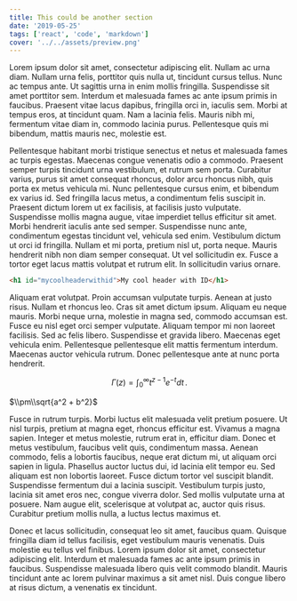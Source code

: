 ```yaml
---
title: This could be another section
date: '2019-05-25'
tags: ['react', 'code', 'markdown']
cover: '../../assets/preview.png'
---
```


Lorem ipsum dolor sit amet, consectetur adipiscing elit. Nullam ac urna diam. Nullam urna felis, porttitor quis nulla ut, tincidunt cursus tellus. Nunc ac tempus ante. Ut sagittis urna in enim mollis fringilla. Suspendisse sit amet porttitor sem. Interdum et malesuada fames ac ante ipsum primis in faucibus. Praesent vitae lacus dapibus, fringilla orci in, iaculis sem. Morbi at tempus eros, at tincidunt quam. Nam a lacinia felis. Mauris nibh mi, fermentum vitae diam in, commodo lacinia purus. Pellentesque quis mi bibendum, mattis mauris nec, molestie est.

Pellentesque habitant morbi tristique senectus et netus et malesuada fames ac turpis egestas. Maecenas congue venenatis odio a commodo. Praesent semper turpis tincidunt urna vestibulum, et rutrum sem porta. Curabitur varius, purus sit amet consequat rhoncus, dolor arcu rhoncus nibh, quis porta ex metus vehicula mi. Nunc pellentesque cursus enim, et bibendum ex varius id. Sed fringilla lacus metus, a condimentum felis suscipit in. Praesent dictum lorem ut ex facilisis, at facilisis justo vulputate. Suspendisse mollis magna augue, vitae imperdiet tellus efficitur sit amet. Morbi hendrerit iaculis ante sed semper. Suspendisse nunc ante, condimentum egestas tincidunt vel, vehicula sed enim. Vestibulum dictum ut orci id fringilla. Nullam et mi porta, pretium nisl ut, porta neque. Mauris hendrerit nibh non diam semper consequat. Ut vel sollicitudin ex. Fusce a tortor eget lacus mattis volutpat et rutrum elit. In sollicitudin varius ornare.

```html
<h1 id="mycoolheaderwithid">My cool header with ID</h1>
```

Aliquam erat volutpat. Proin accumsan vulputate turpis. Aenean at justo risus. Nullam et rhoncus leo. Cras sit amet dictum ipsum. Aliquam eu neque mauris. Morbi neque urna, molestie in magna sed, commodo accumsan est. Fusce eu nisl eget orci semper vulputate. Aliquam tempor mi non laoreet facilisis. Sed ac felis libero. Suspendisse et gravida libero. Maecenas eget vehicula enim. Pellentesque pellentesque elit mattis fermentum interdum. Maecenas auctor vehicula rutrum. Donec pellentesque ante at nunc porta hendrerit.

$$
\Gamma(z) = \int_0^\infty t^{z-1}e^{-t}dt\,.
$$

$\\pm\\sqrt{a^2 + b^2}$

Fusce in rutrum turpis. Morbi luctus elit malesuada velit pretium posuere. Ut nisl turpis, pretium at magna eget, rhoncus efficitur est. Vivamus a magna sapien. Integer et metus molestie, rutrum erat in, efficitur diam. Donec et metus vestibulum, faucibus velit quis, condimentum massa. Aenean commodo, felis a lobortis faucibus, neque erat dictum mi, ut aliquam orci sapien in ligula. Phasellus auctor luctus dui, id lacinia elit tempor eu. Sed aliquam est non lobortis laoreet. Fusce dictum tortor vel suscipit blandit. Suspendisse fermentum dui a lacinia suscipit. Vestibulum turpis justo, lacinia sit amet eros nec, congue viverra dolor. Sed mollis vulputate urna at posuere. Nam augue elit, scelerisque at volutpat ac, auctor quis risus. Curabitur pretium mollis nulla, a luctus lectus maximus et.

Donec et lacus sollicitudin, consequat leo sit amet, faucibus quam. Quisque fringilla diam id tellus facilisis, eget vestibulum mauris venenatis. Duis molestie eu tellus vel finibus. Lorem ipsum dolor sit amet, consectetur adipiscing elit. Interdum et malesuada fames ac ante ipsum primis in faucibus. Suspendisse malesuada libero quis velit commodo blandit. Mauris tincidunt ante ac lorem pulvinar maximus a sit amet nisl. Duis congue libero at risus dictum, a venenatis ex tincidunt.
